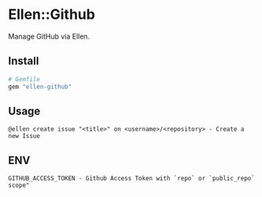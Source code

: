 # Ellen::Github
Manage GitHub via Ellen.

## Install
```ruby
# Gemfile
gem "ellen-github"
```

## Usage
```
@ellen create issue "<title>" on <username>/<repository> - Create a new Issue
```

## ENV
```
GITHUB_ACCESS_TOKEN - Github Access Token with `repo` or `public_repo` scope"
```
